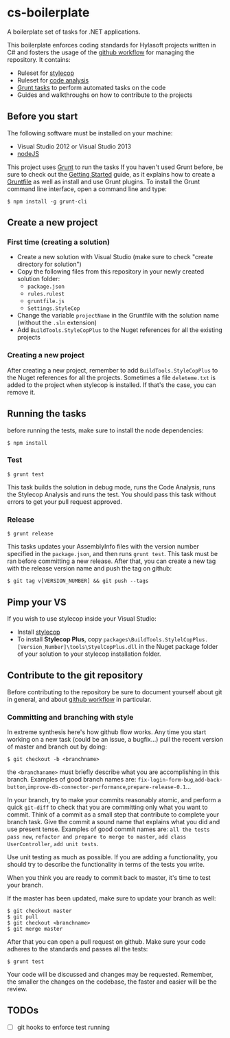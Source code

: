cs-boilerplate
==============

A boilerplate set of tasks for .NET applications.

This boilerplate enforces coding standards for Hylasoft projects written in C# and fosters the usage of the [github workflow](https://guides.github.com/introduction/flow/index.html) for managing the repository. It contains:

- Ruleset for [stylecop](https://stylecop.codeplex.com/)
- Ruleset for [code analysis](http://msdn.microsoft.com/en-us/library/dd264939.aspx)
- [Grunt tasks](http://gruntjs.com/) to perform automated tasks on the code
- Guides and walkthroughs on how to contribute to the projects

## Before you start

The following software must be installed on your machine:

- Visual Studio 2012 or Visual Studio 2013
- [nodeJS](nodejs.org)

This project uses [Grunt](http://gruntjs.com/) to run the tasks If you haven't used Grunt before, be sure to check out the [Getting Started](http://gruntjs.com/getting-started) guide, as it explains how to create a [Gruntfile](http://gruntjs.com/sample-gruntfile) as well as install and use Grunt plugins. To install the Grunt command line interface, open a command line and type:

    $ npm install -g grunt-cli

## Create a new project

### First time (creating a solution)

- Create a new solution with Visual Studio (make sure to check "create directory for solution")
- Copy the following files from this repository in your newly created solution folder:
  - `package.json`
  - `rules.rulest`
  - `gruntfile.js`
  - `Settings.StyleCop`
- Change the variable `projectName` in the Gruntfile with the solution name (without the `.sln` extension)
- Add `BuildTools.StyleCopPlus` to the Nuget references for all the existing projects

### Creating a new project

After creating a new project, remember to add `BuildTools.StyleCopPlus` to the Nuget references for all the projects. Sometimes a file `deleteme.txt` is added to the project when stylecop is installed. If that's the case, you can remove it.

## Running the tasks

before running the tests, make sure to install the node dependencies:

    $ npm install

### Test

    $ grunt test

This task builds the solution in debug mode, runs the Code Analysis, runs the Stylecop Analysis and runs the test. You should pass this task without errors to get your pull request approved.

### Release

    $ grunt release

This tasks updates your AssemblyInfo files with the version number specified in the `package.json`, and then runs `grunt test`. This task must be ran before committing a new release. After that, you can create a new tag with the release version name and push the tag on github:

    $ git tag v[VERSION_NUMBER] && git push --tags

## Pimp your VS

If you wish to use stylecop inside your Visual Studio:

- Install [stylecop](http://stylecop.codeplex.com/releases/view/79972)
- To install **Stylecop Plus**, copy `packages\BuildTools.StylelCopPlus.[Version_Number]\tools\StyelCopPlus.dll` in the Nuget package folder of your solution to your stylecop installation folder.

## Contribute to the git repository

Before contributing to the repository be sure to document yourself about git in general, and about [github workflow](https://guides.github.com/introduction/flow/index.html) in particular.

### Committing and branching with style

In extreme synthesis here's how github flow works. Any time you start working on a new task (could be an issue, a bugfix...) pull the recent version of master and branch out by doing:
````
$ git checkout -b <branchname>
````
the `<branchaname>` must briefly describe what you are accomplishing in this branch. Examples of good branch names are: `fix-login-form-bug`,`add-back-button`,`improve-db-connector-performance`,`prepare-release-0.1`...

In your branch, try to make your commits reasonably atomic, and perform a quick `git-diff` to check that you are committing only what you want to commit. Think of a commit as a small step that contribute to complete your branch task. Give the commit a sound name that explains what you did and use present tense. Examples of good commit names are: `all the tests pass now`, `refactor and prepare to merge to master`, `add class UserController`, `add unit tests`.

Use unit testing as much as possible. If you are adding a functionality, you should try to describe the functionality in terms of the tests you write.

When you think you are ready to commit back to master, it's time to test your branch.

If the master has been updated, make sure to update your branch as well:
````
$ git checkout master
$ git pull
$ git checkout <branchname>
$ git merge master
````
After that you can open a pull request on github. Make sure your code adheres to the standards and passes all the tests:
````
$ grunt test
````
Your code will be discussed and changes may be requested. Remember, the smaller the changes on the codebase, the faster and easier will be the review.

## TODOs

- [ ] git hooks to enforce test running

